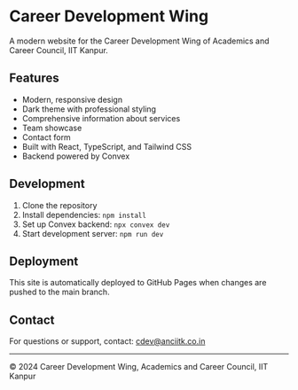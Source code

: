 # Career Development Wing

A modern website for the Career Development Wing of Academics and Career Council, IIT Kanpur.

## Features

- Modern, responsive design
- Dark theme with professional styling
- Comprehensive information about services
- Team showcase
- Contact form
- Built with React, TypeScript, and Tailwind CSS
- Backend powered by Convex

## Development

1. Clone the repository
2. Install dependencies: `npm install`
3. Set up Convex backend: `npx convex dev`
4. Start development server: `npm run dev`

## Deployment

This site is automatically deployed to GitHub Pages when changes are pushed to the main branch.

## Contact

For questions or support, contact: cdev@anciitk.co.in

---

© 2024 Career Development Wing, Academics and Career Council, IIT Kanpur

